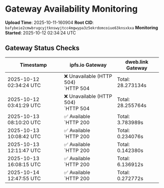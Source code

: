 # Gateway Availability Monitoring

**Upload Time**: 2025-10-11-160904
**Root CID**: `bafybeie2cmwbrugcyjtknswyjtcc4mgwypa3z5ekrdomcoiue63knsxkxa`
**Monitoring Started**: 2025-10-12 02:34:24 UTC

## Gateway Status Checks

| Timestamp | ipfs.io Gateway | dweb.link Gateway |
|-----------|-----------------|-------------------|
| 2025-10-12 02:34:24 UTC | ❌ Unavailable (HTTP 504)<br>`HTTP 504 | Total: 28.273134s | DNS: 0.183164s | Connect: 0.184746s | Transfer: 28.273036s | Size: 148 bytes` | ✅ Available<br>`HTTP 200 | Total: 10.550911s | DNS: 0.024372s | Connect: 0.026765s | Transfer: 10.550590s | Size: 50098 bytes` |
| 2025-10-12 03:41:29 UTC | ❌ Unavailable (HTTP 504)<br>`HTTP 504 | Total: 28.255764s | DNS: 0.130926s | Connect: 0.139932s | Transfer: 28.255682s | Size: 148 bytes` | ✅ Available<br>`HTTP 200 | Total: 10.757087s | DNS: 0.032718s | Connect: 0.041541s | Transfer: 10.756413s | Size: 50098 bytes` |
| 2025-10-13 08:10:20 UTC | ✅ Available<br>`HTTP 200 | Total: 3.783989s | DNS: 0.058845s | Connect: 0.073756s | Transfer: 3.783572s | Size: 50098 bytes` | ✅ Available<br>`HTTP 200 | Total: 0.132246s | DNS: 0.055429s | Connect: 0.067051s | Transfer: 0.131820s | Size: 50098 bytes` |
| 2025-10-13 10:08:42 UTC | ✅ Available<br>`HTTP 200 | Total: 0.234076s | DNS: 0.137910s | Connect: 0.147102s | Transfer: 0.233731s | Size: 50098 bytes` | ✅ Available<br>`HTTP 200 | Total: 0.105846s | DNS: 0.033298s | Connect: 0.041900s | Transfer: 0.105336s | Size: 50098 bytes` |
| 2025-10-13 12:11:47 UTC | ✅ Available<br>`HTTP 200 | Total: 0.142380s | DNS: 0.037842s | Connect: 0.052991s | Transfer: 0.141813s | Size: 50098 bytes` | ✅ Available<br>`HTTP 200 | Total: 0.133675s | DNS: 0.051362s | Connect: 0.061518s | Transfer: 0.133398s | Size: 50098 bytes` |
| 2025-10-13 16:08:15 UTC | ✅ Available<br>`HTTP 200 | Total: 6.136912s | DNS: 0.111071s | Connect: 0.112997s | Transfer: 6.136622s | Size: 50098 bytes` | ✅ Available<br>`HTTP 200 | Total: 0.106911s | DNS: 0.027330s | Connect: 0.030957s | Transfer: 0.106484s | Size: 50098 bytes` |
| 2025-10-14 12:47:55 UTC | ✅ Available<br>`HTTP 200 | Total: 0.272772s | DNS: 0.149623s | Connect: 0.171366s | Transfer: 0.272274s | Size: 50098 bytes` | ✅ Available<br>`HTTP 200 | Total: 0.244780s | DNS: 0.074410s | Connect: 0.092256s | Transfer: 0.244088s | Size: 50098 bytes` |
